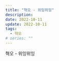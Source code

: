 ```yaml
---
title: "혁오 - 위잉위잉"
description:
date: 2022-10-11
update: 2022-10-11
tags:
  - 혁오
# series: ""
---
```


혁오 - 위잉위잉